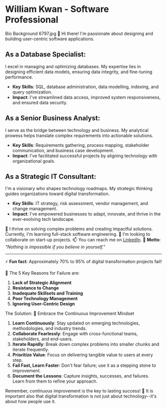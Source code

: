 # William Kwan - Software Professional
Bio Background 6797.jpg
👋 Hi there! I'm passionate about designing and building user-centric software applications.

## As a Database Specialist:
I excel in managing and optimizing databases. My expertise lies in designing efficient data models, ensuring data integrity, and fine-tuning performance.
- **Key Skills**: SQL, database administration, data modelling, indexing, and query optimization.
- **Impact**: I've streamlined data access, improved system responsiveness, and ensured data security.

## As a Senior Business Analyst:
I serve as the bridge between technology and business. My analytical prowess helps translate complex requirements into actionable solutions.
- **Key Skills**: Requirements gathering, process mapping, stakeholder communication, and business case development.
- **Impact**: I've facilitated successful projects by aligning technology with organizational goals.

## As a Strategic IT Consultant:
I'm a visionary who shapes technology roadmaps. My strategic thinking guides organizations toward digital transformation.
- **Key Skills**: IT strategy, risk assessment, vendor management, and change management.
- **Impact**: I've empowered businesses to adapt, innovate, and thrive in the ever-evolving tech landscape.

🌱 I thrive on solving complex problems and creating impactful solutions. Currently, I'm learning full-stack software engineering.
💞️ I’m looking to collaborate on start-up projects.
📫 You can reach me on [LinkedIn](https://linkedin.com/in/williamkwan-consultant).
🌟 **Motto**: *"Nothing is impossible if you believe in yourself."*

---
⚡ **Fun fact**: Approximately 70% to 95% of digital transformation projects fail!

🌟 The 5 Key Reasons for Failure are:
1. **Lack of Strategic Alignment**
2. **Resistance to Change**
3. **Inadequate Skillsets and Training**
4. **Poor Technology Management**
5. **Ignoring User-Centric Design**

The Solution: 
🚀 Embrace the Continuous Improvement Mindset
1. **Learn Continuously**: Stay updated on emerging technologies, methodologies, and industry trends.
2. **Collaborate Fearlessly**: Engage with cross-functional teams, stakeholders, and end-users.
3. **Iterate Rapidly**: Break down complex problems into smaller chunks and iterate frequently.
4. **Prioritize Value**: Focus on delivering tangible value to users at every step.
5. **Fail Fast, Learn Faster**: Don't fear failure; use it as a stepping stone to improvement.
6. **Document the Lessons**: Capture insights, successes, and failures. Learn from them to refine your approach.

Remember, continuous improvement is the key to lasting success! 🌟
It is important also that digital transformation is not just about technology--it's about how people use it.


